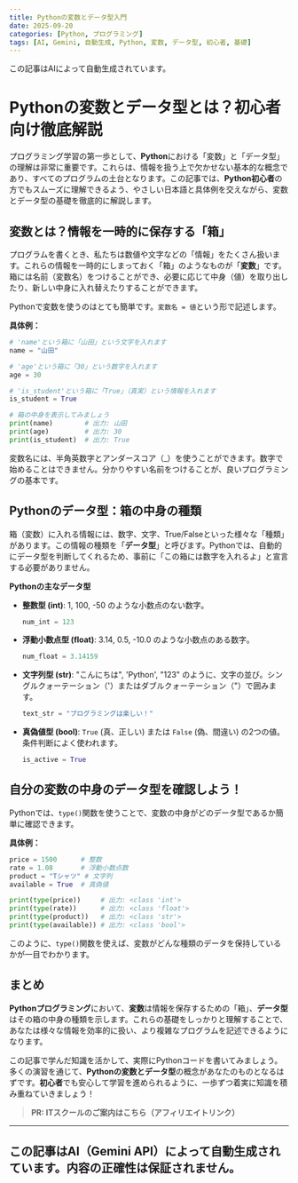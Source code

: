 ```yaml
---
title: Pythonの変数とデータ型入門
date: 2025-09-20
categories: [Python, プログラミング]
tags: [AI, Gemini, 自動生成, Python, 変数, データ型, 初心者, 基礎]
---
```


この記事はAIによって自動生成されています。

# Pythonの変数とデータ型とは？初心者向け徹底解説

プログラミング学習の第一歩として、**Python**における「変数」と「データ型」の理解は非常に重要です。これらは、情報を扱う上で欠かせない基本的な概念であり、すべてのプログラムの土台となります。この記事では、**Python初心者**の方でもスムーズに理解できるよう、やさしい日本語と具体例を交えながら、変数とデータ型の基礎を徹底的に解説します。

## 変数とは？情報を一時的に保存する「箱」

プログラムを書くとき、私たちは数値や文字などの「情報」をたくさん扱います。これらの情報を一時的にしまっておく「箱」のようなものが「**変数**」です。箱には名前（変数名）をつけることができ、必要に応じて中身（値）を取り出したり、新しい中身に入れ替えたりすることができます。

Pythonで変数を使うのはとても簡単です。`変数名 = 値`という形で記述します。

**具体例：**
```python
# 'name'という箱に「山田」という文字を入れます
name = "山田" 

# 'age'という箱に「30」という数字を入れます
age = 30

# 'is_student'という箱に「True」（真実）という情報を入れます
is_student = True

# 箱の中身を表示してみましょう
print(name)        # 出力: 山田
print(age)         # 出力: 30
print(is_student)  # 出力: True
```

変数名には、半角英数字とアンダースコア（_）を使うことができます。数字で始めることはできません。分かりやすい名前をつけることが、良いプログラミングの基本です。

## Pythonのデータ型：箱の中身の種類

箱（変数）に入れる情報には、数字、文字、True/Falseといった様々な「種類」があります。この情報の種類を「**データ型**」と呼びます。Pythonでは、自動的にデータ型を判断してくれるため、事前に「この箱には数字を入れるよ」と宣言する必要がありません。

**Pythonの主なデータ型**

*   **整数型 (int)**: 1, 100, -50 のような小数点のない数字。
    ```python
    num_int = 123
    ```
*   **浮動小数点型 (float)**: 3.14, 0.5, -10.0 のような小数点のある数字。
    ```python
    num_float = 3.14159
    ```
*   **文字列型 (str)**: "こんにちは", 'Python', "123" のように、文字の並び。シングルクォーテーション（'）またはダブルクォーテーション（"）で囲みます。
    ```python
    text_str = "プログラミングは楽しい！"
    ```
*   **真偽値型 (bool)**: `True` (真、正しい) または `False` (偽、間違い) の2つの値。条件判断によく使われます。
    ```python
    is_active = True
    ```

## 自分の変数の中身のデータ型を確認しよう！

Pythonでは、`type()`関数を使うことで、変数の中身がどのデータ型であるか簡単に確認できます。

**具体例：**
```python
price = 1500      # 整数
rate = 1.08       # 浮動小数点数
product = "Tシャツ" # 文字列
available = True  # 真偽値

print(type(price))     # 出力: <class 'int'>
print(type(rate))      # 出力: <class 'float'>
print(type(product))   # 出力: <class 'str'>
print(type(available)) # 出力: <class 'bool'>
```

このように、`type()`関数を使えば、変数がどんな種類のデータを保持しているかが一目でわかります。

## まとめ

**Pythonプログラミング**において、**変数**は情報を保存するための「箱」、**データ型**はその箱の中身の種類を示します。これらの基礎をしっかりと理解することで、あなたは様々な情報を効率的に扱い、より複雑なプログラムを記述できるようになります。

この記事で学んだ知識を活かして、実際にPythonコードを書いてみましょう。多くの演習を通じて、**Pythonの変数とデータ型**の概念があなたのものとなるはずです。**初心者**でも安心して学習を進められるように、一歩ずつ着実に知識を積み重ねていきましょう！
> **PR: ITスクールのご案内はこちら（アフィリエイトリンク）**

---
この記事はAI（Gemini API）によって自動生成されています。内容の正確性は保証されません。
---
